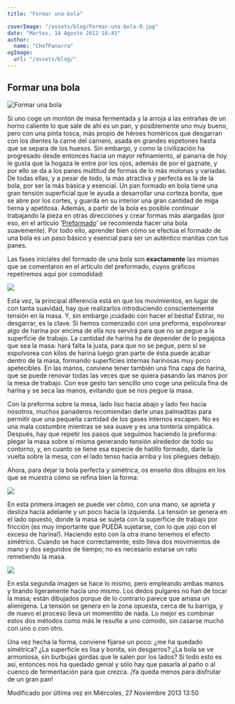 ```yaml
---
title: "Formar una-bola"

coverImage: "/assets/blog/Formar-una-bola-0.jpg"
date: "Martes, 14 Agosto 2012 16:43"
author:
  name: "ChefPanarra"
ogImage:
  url: "/assets/blog/"
---
```


## Formar una bola

![Formar una bola](/assets/blog/Formar-una-bola-0.jpg)

Si uno coge un montón de masa fermentada y la arroja a las entrañas de un horno caliente lo que sale de ahí es un pan, y posiblemente uno muy bueno, pero con una pinta tosca, más propio de héroes homéricos que desgarran con los dientes la carne del carnero, asada en grandes espetones hasta que se separa de los huesos. Sin embargo, y como la civilización ha progresado desde entonces hacia un mayor refinamiento, al panarra de hoy le gusta que la hogaza le entre por los ojos, además de por el gaznate, y por ello se da a los panes multitud de formas de lo más molonas y variadas. De todas ellas, y a pesar de todo, la más atractiva y perfecta es la de la bola, por ser la más básica y esencial. Un pan formado en bola tiene una gran tensión superficial que le ayuda a desarrollar una corteza bonita, que se abre por los cortes, y guarda en su interior una gran cantidad de miga tierna y apetitosa. Además, a partir de la bola es posible continuar trabajando la pieza en otras direcciones y crear formas más alargadas (por eso, en el artículo '[Preformado](/web/20190104023539/http://www.panarras.com/index.php/tecnica/tecnicas-de-formado/preformado)' se recomienda hacer una bola suavemente). Por todo ello, aprender bien cómo se efectúa el formado de una bola es un paso básico y esencial para ser un auténtico manitas con tus panes.

Las fases iniciales del formado de una bola son **exactamente** las mismas que se comentaron en el artículo del preformado, cuyos gráficos repetiremos aquí por comodidad:

![](/assets/blog/Formar-una-bola-1.jpg)

Esta vez, la principal diferencia está en que los movimientos, en lugar de con tanta suavidad, hay que realizarlos introduciendo conscientemente tensión en la masa. Y, sin embargo ¡cuidado con hacer el bestia! Estirar, no desgarrar, es la clave. Si hemos comenzado con una preforma, espolvorear algo de harina por encima de ella nos servirá para que no se pegue a la superficie de trabajo. La cantidad de harina ha de depender de lo pegajosa que sea la masa: hará falta la justa, para que no se pegue, pero si se espolvorea con kilos de harina luego gran parte de ésta puede acabar dentro de la masa, formando superficies internas harinosas muy poco apetecibles. En las manos, conviene tener también una fina capa de harina, que se puede renovar todas las veces que se quiera pasando las manos por la mesa de trabajo. Con ese gesto tan sencillo uno coge una película fina de harina y se seca las manos, evitando que se nos pegue la masa.

Con la preforma sobre la mesa, lado liso hacia abajo y lado feo hacia nosotros, muchos panaderos recomiendan darle unas palmaditas para permitir que una pequeña cantidad de los gases internos escapen. No es una mala costumbre mientras se sea suave y es una tontería simpática. Después, hay que repetir los pasos que seguimos haciendo la preforma: plegar la masa sobre sí misma generando tensión alrededor de todo su contorno, y, en cuanto se tiene esa especie de hatillo formado, darle la vuelta sobre la mesa, con el lado tenso hacia arriba y los pliegues debajo.

Ahora, para dejar la bola perfecta y simétrica, os enseño dos dibujos en los que se muestra cómo se refina bien la forma:

![](/assets/blog/Formar-una-bola-2.jpg)

En esta primera imagen se puede ver cómo, con una mano, se aprieta y desliza hacia adelante y un poco hacia la izquierda. La tensión se genera en el lado opuesto, donde la masa se sujeta con la superficie de trabajo por fricción (es muy importante que PUEDA sujetarse, con lo que ¡ojo con el exceso de harina!). Haciendo esto con la otra mano tenemos el efecto simétrico. Cuando se hace correctamente, esto lleva dos movimientos de mano y dos segundos de tiempo; no es necesario estarse un rato remetiendo la masa.

![](/assets/blog/Formar-una-bola-3.jpg)

En esta segunda imagen se hace lo mismo, pero empleando ambas manos y tirando ligeramente hacia uno mismo. Los dedos pulgares no han de tocar la masa; están dibujados porque de lo contrario parece que amasa un alienígena. La tensión se genera en la zona opuesta, cerca de tu barriga, y de nuevo el proceso lleva un momentito de nada. Lo mejor es combinar estos dos métodos como más le resulte a uno cómodo, sin casarse mucho con uno o con otro.

Una vez hecha la forma, conviene fijarse un poco: ¿me ha quedado simétrica? ¿La superficie es lisa y bonita, sin desgarros? ¿La bola se ve armoniosa, sin burbujas gordas que le salen por los lados? Si todo esto es así, entonces nos ha quedado genial y sólo hay que pasarla al paño o al cuenco de fermentación para que crezca. ¡Ya queda menos para disfrutar de un gran pan!

Modificado por última vez en Miércoles, 27 Noviembre 2013 13:50
